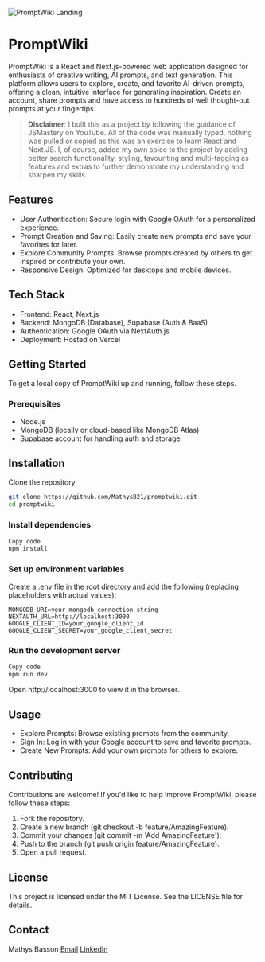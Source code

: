 ![PromptWiki Landing](https://ibb.co/6WvnrLL)

# PromptWiki
PromptWiki is a React and Next.js-powered web application designed for enthusiasts of creative writing, AI prompts, and text generation. This platform allows users to explore, create, and favorite AI-driven prompts, offering a clean, intuitive interface for generating inspiration. Create an account, share prompts and have access to hundreds of well thought-out prompts at your fingertips.

> **Disclaimer**: I built this as a project by following the guidance of JSMastery on YouTube. All of the code was manually typed, nothing was pulled or copied as this was an exercise to learn React and Next.JS. I, of course, added my own spice to the project by adding better search functionality, styling, favouriting and multi-tagging as features and extras to further demonstrate my understanding and sharpen my skills.

## Features
- User Authentication: Secure login with Google OAuth for a personalized experience.
- Prompt Creation and Saving: Easily create new prompts and save your favorites for later.
- Explore Community Prompts: Browse prompts created by others to get inspired or contribute your own.
- Responsive Design: Optimized for desktops and mobile devices.

## Tech Stack
- Frontend: React, Next.js
- Backend: MongoDB (Database), Supabase (Auth & BaaS)
- Authentication: Google OAuth via NextAuth.js
- Deployment: Hosted on Vercel

## Getting Started
To get a local copy of PromptWiki up and running, follow these steps.

### Prerequisites
- Node.js
- MongoDB (locally or cloud-based like MongoDB Atlas)
- Supabase account for handling auth and storage

## Installation
Clone the repository

```bash
git clone https://github.com/MathysB21/promptwiki.git
cd promptwiki
```

### Install dependencies

```bash
Copy code
npm install
```

### Set up environment variables

Create a .env file in the root directory and add the following (replacing placeholders with actual values):

```plaintext
MONGODB_URI=your_mongodb_connection_string
NEXTAUTH_URL=http://localhost:3000
GOOGLE_CLIENT_ID=your_google_client_id
GOOGLE_CLIENT_SECRET=your_google_client_secret
```

### Run the development server

```bash
Copy code
npm run dev
```

Open http://localhost:3000 to view it in the browser.

## Usage
- Explore Prompts: Browse existing prompts from the community.
- Sign In: Log in with your Google account to save and favorite prompts.
- Create New Prompts: Add your own prompts for others to explore.

## Contributing
Contributions are welcome! If you'd like to help improve PromptWiki, please follow these steps:

1. Fork the repository.
2. Create a new branch (git checkout -b feature/AmazingFeature).
3. Commit your changes (git commit -m 'Add AmazingFeature').
4. Push to the branch (git push origin feature/AmazingFeature).
5. Open a pull request.

## License
This project is licensed under the MIT License. See the LICENSE file for details.

## Contact
Mathys Basson
[Email](mailto:pieterm.basson@gmail.com) [LinkedIn](https://www.linkedin.com/in/mathys-basson-8b2730228/)
